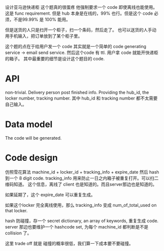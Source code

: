 设计亚马逊快递柜 这个题真的很蛋疼
他强制要求一个 code 即使离线也能使用。这是 func requirement. 
但是 hub 本身是在线的，99% 也行。但是这个 code 必须，不是99.99% 是 100% 能用。

但是送货的人只是扫开一个柜子，扫一个条码，然后走了。
也可以送货的人手动用手机输入，把订单放到了某个柜子里。

这个题的点在于给用户发一个 code 
其实就是一个简单的 code generating service -> email send service. 
然后这个code 有 ttl. 用户拿 code 就能开快递柜的箱子。
其中最重要的细节是设计这个题目的 code.


# API 
non-trivial.
Delivery person post finished info. Providing the
hub_id, the locker number, tracking number.
其中 hub_id 和 tracking number 都不太需要自己输入。

# Data model
The code will be generated.


# Code design

仿照雪花算法
machine_id + locker_id + tracking_info + expire_date
然后 hash 到一个 8 digit code.
tracking_info 用来防止一日之内箱子被重复打开。可以扫二维码知道。
这个信息，离线了 client 也是知道的。而且server那边也是知道的。

如果延期了，这个 expire_date 可以重复生成。

如果这个locker 完全离线使用，那么 tracking_info 变成 num_of_total_used on that locker.

hash 防碰撞，存一个 secret dictionary, an array of keywords, 重复生成 code. 
server 那边也要维护一个 hashcode set, 为每个 machine_id 都判断是不是 collision 了。

这里 trade off 就是 碰撞的概率很低，我们算一下成本要不要碰撞。

